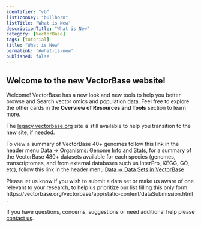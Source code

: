 ```yaml
---
identifier: "vb"
listIconKey: "bullhorn"
listTitle: "What is New"
descriptionTitle: "What is New"
category: [VectorBase]
tags: [tutorial]
title: "What is New"
permalink: '#what-is-new'
published: false
---
```


<h2>Welcome to the new VectorBase website!</h2>

<p>Welcome!  VectorBase has a new look and new tools to help you better browse and Search vector omics and population data.  Feel free to explore the other cards in the <b>Overview of Resources and Tools</b> section to learn more.</p>

<p>The <a href="https://legacy.vectorbase.org">legacy vectorbase.org</a> site is still available to help you transition to the new site, if needed.</p>

<p>To view a summary of VectorBase 40+ genomes follow this link in the header menu
  <a href="https://vectorbase.org/vectorbase/app/search/organism/GenomeDataTypes/result">Data => Organisms: Genome Info and Stats</a>,
  for a summary of the VectorBase 480+ datasets available for each species (genomes, transcriptomes, and from external databases such us InterPro, KEGG, GO, etc), follow this link in the header menu <a href="/a/app/search/organism/GenomeDataTypes/result">Data => Data Sets in VectorBase</a> </p>

<p>Please let us know if you wish to submit a data set or make us aware of one relevant to your research, to help us prioritize our list filling this only form
  https://vectorbase.org/vectorbase/app/static-content/dataSubmission.html
  .</p>

<p>If you have questions, concerns, suggestions or need additional help please <a href="/a/app/contact-us">contact us</a>.</p>  
